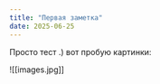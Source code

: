 ```yaml
---
title: "Первая заметка"
date: 2025-06-25
---
```


Просто тест .) вот пробую картинки:

![[images.jpg]]

